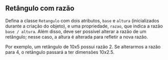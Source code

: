 ## Retângulo com razão

Defina a classe `Retangulo` com dois atributos, `base` e `altura` (inicializados durante a criação do objeto), e uma propriedade, `razao`, que indica a razão `base / altura`. Além disso, deve ser possível alterar a razão de um retângulo; nesse caso, a altura é alterada para refletir a nova razão.

Por exemplo, um retângulo de 10x5 possui razão 2. Se alterarmos a razão para 4, o retângulo passará a ter dimensões 10x2.5.